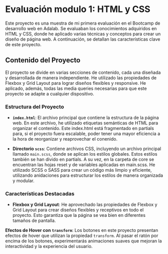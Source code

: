 # Evaluación modulo 1: HTML y CSS

Este proyecto es una muestra de mi primera evaluación en el Bootcamp de desarrollo web en Adalab. Se evaluaban los conocimientos adquiridos en HTML y CSS, donde he aplicado varias técnicas y conceptos para crear un diseño de página web. A continuación, se detallan las características clave de este proyecto.

## Contenido del Proyecto

El proyecto se divide en varias secciones de contenido, cada una diseñada y desarrollada de manera independiente. He utilizado las propiedades de Flexbox y Grid Layout para lograr diseños flexibles y responsive. He aplicado, además, todas las media queries necesarias para que este proyecto se adapte a cualquier dispositivo. 

### Estructura del Proyecto

- **`index.html`**: El archivo principal que contiene la estructura de la página web. En este archivo, he utilizado etiquetas semánticas de HTML para organizar el contenido. Este index.html está fragmentado en partials para, si el proyecto fuera escalable, poder tener una mayor eficiencia a la hora de reorganizar y reaprovechar el conenido.

- **Directorio `scss`**: Contiene archivos CSS, incluyendo un archivo principal llamado `main.scss`, donde se aplican los estilos globales. Estos estilos también se han divido en partials. A su vez, en la carpeta de core se encuentran las hojas reset y de variables aplicadas en main.scss. He utilizado SCSS o SASS para crear un código más limpio y eficiente, utilizando anidaciones para estructurar los estilos de manera organizada y modular.

### Características Destacadas

- **Flexbox y Grid Layout**: He aprovechado las propiedades de Flexbox y Grid Layout para crear diseños flexibles y receptivos en todo el proyecto. Esto garantiza que la página se vea bien en diferentes tamaños de pantalla.

**Efectos de Hover con `transform`**: Los botones en este proyecto presentan efectos de hover que utilizan la propiedad `transform`. Al pasar el ratón por encima de los botones, experimentarás animaciones suaves que mejoran la interactividad y la experiencia del usuario.
